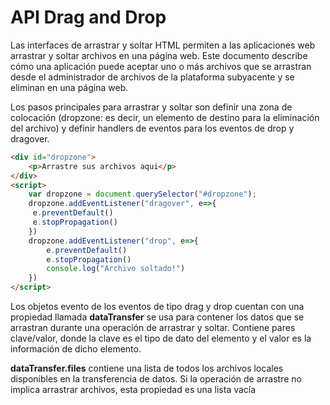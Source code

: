 # API Drag and Drop

Las interfaces de arrastrar y soltar HTML permiten a las aplicaciones web arrastrar y soltar archivos en una página web. Este documento describe cómo una aplicación puede aceptar uno o más archivos que se arrastran desde el administrador de archivos de la plataforma subyacente y se eliminan en una página web.

Los pasos principales para arrastrar y soltar son definir una zona de colocación (dropzone: es decir, un elemento de destino para la eliminación del archivo) y definir handlers de eventos para los eventos de drop y dragover.

```HTML
<div id="dropzone">
	<p>Arrastre sus archivos aqui</p>
</div>
<script>
	var dropzone = document.querySelector("#dropzone");
	dropzone.addEventListener("dragover", e=>{
	 e.preventDefault() 
	 e.stopPropagation()
	}) 
	dropzone.addEventListener("drop", e=>{ 
		e.preventDefault() 
		e.stopPropagation() 
		console.log("Archivo soltado!") 
	})
</script>
```

Los objetos evento de los eventos de tipo drag y drop cuentan con una propiedad llamada **dataTransfer** se usa para contener los datos que se arrastran durante una operación de arrastrar y soltar. Contiene pares clave/valor, donde la clave es el tipo de dato del elemento y el valor es la información de dicho elemento.

**dataTransfer.files** contiene una lista de todos los archivos locales disponibles en la transferencia de datos. Si la operación de arrastre no implica arrastrar archivos, esta propiedad es una lista vacía